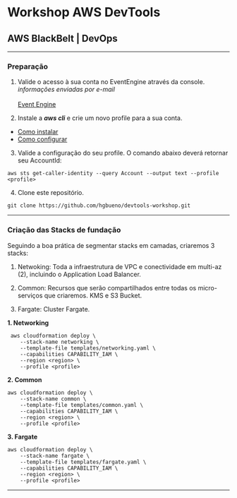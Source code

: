 # Workshop AWS DevTools
## AWS BlackBelt | DevOps


----

### **Preparação**

1. Valide o acesso à sua conta no EventEngine através da console. <br />
*informações enviadas por e-mail* <br /> <br />
[Event Engine](https://dashboard.eventengine.run/login)

2. Instale a ***aws cli*** e crie um novo profile para a sua conta.
* [Como instalar](https://docs.aws.amazon.com/cli/latest/userguide/install-cliv1.html)
* [Como configurar](https://docs.aws.amazon.com/cli/latest/userguide/cli-configure-files.html)

3. Valide a configuração do seu profile.
O comando abaixo deverá retornar seu AccountId:
```
aws sts get-caller-identity --query Account --output text --profile <profile>
```

4. Clone este repositório.
```
git clone https://github.com/hgbueno/devtools-workshop.git
```

----

### **Criação das Stacks de fundação**
Seguindo a boa prática de segmentar stacks em camadas, criaremos 3 stacks:
1. Netwoking: Toda a infraestrutura de VPC e conectividade em multi-az (2), incluindo o Application Load Balancer.

2. Common: Recursos que serão compartilhados entre todas os micro-serviços que criaremos. KMS e S3 Bucket.

3. Fargate: Cluster Fargate.


**1. Networking**
```
 aws cloudformation deploy \
    --stack-name networking \
    --template-file templates/networking.yaml \
    --capabilities CAPABILITY_IAM \
    --region <region> \
    --profile <profile>
```

**2. Common**
```
aws cloudformation deploy \
    --stack-name common \
    --template-file templates/common.yaml \
    --capabilities CAPABILITY_IAM \
    --region <region> \
    --profile <profile>
```
**3. Fargate**
```
aws cloudformation deploy \
    --stack-name fargate \
    --template-file templates/fargate.yaml \
    --capabilities CAPABILITY_IAM \
    --region <region> \
    --profile <profile>
```

----
